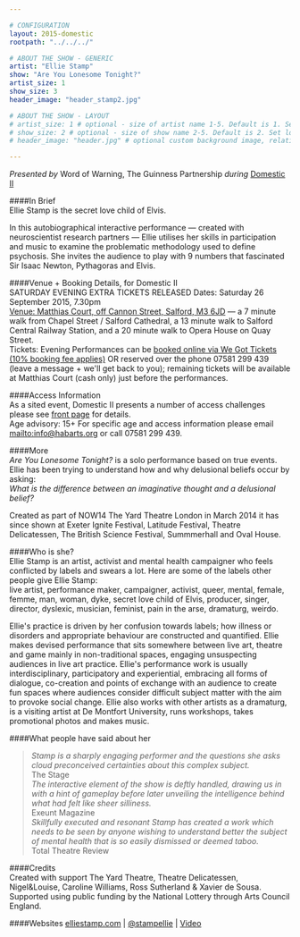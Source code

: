 ```yaml
---

# CONFIGURATION
layout: 2015-domestic
rootpath: "../../../"

# ABOUT THE SHOW - GENERIC
artist: "Ellie Stamp"
show: "Are You Lonesome Tonight?"
artist_size: 1
show_size: 3
header_image: "header_stamp2.jpg" 

# ABOUT THE SHOW - LAYOUT
# artist_size: 1 # optional - size of artist name 1-5. Default is 1. Set longer names to lower values
# show_size: 2 # optional - size of show name 2-5. Default is 2. Set longer names to lower values
# header_image: "header.jpg" # optional custom background image, relative to current page

---
```

*Presented by* Word of Warning, The Guinness Partnership *during* [Domestic II](/current/2015-domestic)          
         
####In Brief                      
Ellie Stamp is the secret love child of Elvis.    

In this autobiographical interactive performance — created with neuroscientist research partners — Ellie utilises her skills in participation and music to examine the problematic methodology used to define psychosis. She invites the audience to play with 9 numbers that fascinated Sir Isaac Newton, Pythagoras and Elvis.        
        
####Venue + Booking Details, for Domestic II        
SATURDAY EVENING EXTRA TICKETS RELEASED
Dates: Saturday 26 September 2015, 7.30pm        
[Venue: Matthias Court, off Cannon Street, Salford, M3 6JD](http://bit.ly/domesticTWO) — a 7 minute walk from Chapel Street / Salford Cathedral, a 13 minute walk to Salford Central Railway Station, and a 20 minute walk to Opera House on Quay Street.            
Tickets: Evening Performances can be [booked online via We Got Tickets (10% booking fee applies)](http://www.wegottickets.com/wordofwarning) OR reserved over the phone 07581 299 439 (leave a message + we'll get back to you); remaining tickets will be available at Matthias Court (cash only) just before the performances.        
        
####Access Information      
As a sited event, Domestic II presents a number of access challenges please see [front page](/current/2015-domestic) for details.    
Age advisory: 15+ For specific age and access information please email <mailto:info@habarts.org> or call 07581 299 439.       
        
####More   
*Are You Lonesome Tonight?* is a solo performance based on true events. Ellie has been trying to understand how and why delusional beliefs occur by asking:    
*What is the difference between an imaginative thought and a delusional belief?*    

Created as part of NOW14 The Yard Theatre London in March 2014 it has since shown at Exeter Ignite Festival, Latitude Festival, Theatre Delicatessen, The British Science Festival, Summmerhall and Oval House.    
 
####Who is she?    
Ellie Stamp is an artist, activist and mental health campaigner who feels conflicted by labels and swears a lot. Here are some of the labels other people give Ellie Stamp:         
live artist, performance maker, campaigner, activist, queer, mental, female, femme, man, woman, dyke, secret love child of Elvis, producer, singer, director, dyslexic, musician, feminist, pain in the arse, dramaturg, weirdo.   

Ellie's practice is driven by her confusion towards labels; how illness or disorders and appropriate behaviour are constructed and quantified. Ellie makes devised performance that sits somewhere between live art, theatre and game mainly in non-traditional spaces, engaging unsuspecting audiences in live art practice. Ellie's performance work is usually interdisciplinary, participatory and experiential, embracing all forms of dialogue, co-creation and points of exchange with an audience to create fun spaces where audiences consider difficult subject matter with the aim to provoke social change. Ellie also works with other artists as a dramaturg, is a visiting artist at De Montfort University, runs workshops, takes promotional photos and makes music.   
   
####What people have said about her                                                
>*Stamp is a sharply engaging performer and the questions she asks cloud preconceived certainties about this complex subject.*<br>The Stage    
>*The interactive element of the show is deftly handled, drawing us in with a hint of gameplay before later unveiling the intelligence behind what had felt like sheer silliness.*<br>Exeunt Magazine    
>*Skillfully executed and resonant Stamp has created a work which needs to be seen by anyone wishing to understand better the subject of mental health that is so easily dismissed or deemed taboo.*<br>Total Theatre Review    
              
####Credits         
Created with support The Yard Theatre, Theatre Delicatessen, Nigel&Louise, Caroline Williams, Ross Sutherland & Xavier de Sousa. Supported using public funding by the National Lottery through Arts Council England.   

####Websites
[elliestamp.com](http://www.elliestamp.com) | [@stampellie](http://twitter.com/stampellie) | [Video](https://vimeo.com/89635894)
